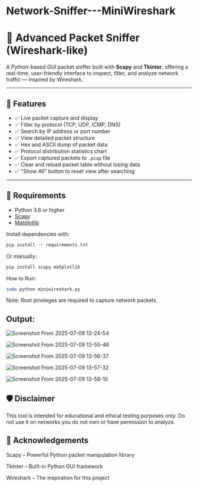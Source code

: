 # Network-Sniffer---MiniWireshark
# 🐍 Advanced Packet Sniffer (Wireshark-like)

A Python-based GUI packet sniffer built with **Scapy** and **Tkinter**, offering a real-time, user-friendly interface to inspect, filter, and analyze network traffic — inspired by Wireshark.

---

## 🚀 Features

- ✅ Live packet capture and display
- ✅ Filter by protocol (TCP, UDP, ICMP, DNS)
- ✅ Search by IP address or port number
- ✅ View detailed packet structure
- ✅ Hex and ASCII dump of packet data
- ✅ Protocol distribution statistics chart
- ✅ Export captured packets to `.pcap` file
- ✅ Clear and reload packet table without losing data
- ✅ "Show All" button to reset view after searching

---

## 🧰 Requirements

- Python 3.6 or higher
- [Scapy](https://scapy.net/)
- [Matplotlib](https://matplotlib.org/)

Install dependencies with:

```bash
pip install -r requirements.txt
```

Or manually:

```bash
pip install scapy matplotlib
```

 How to Run:

```bash
sudo python miniwireshark.py

```

Note: Root privileges are required to capture network packets.

## Output:


![Screenshot From 2025-07-09 13-24-54](https://github.com/user-attachments/assets/37fb67df-4353-4bf4-a027-bbcca4f6f43b)


![Screenshot From 2025-07-09 13-55-46](https://github.com/user-attachments/assets/29ee53a4-edd9-4a5d-9b97-282273d2f146)



![Screenshot From 2025-07-09 13-56-37](https://github.com/user-attachments/assets/8d9dbfd9-9598-47b3-b8af-3b82b66aaf54)


![Screenshot From 2025-07-09 13-57-32](https://github.com/user-attachments/assets/2ea7af7f-4911-4818-954f-a8abd293e0d6)



![Screenshot From 2025-07-09 13-58-10](https://github.com/user-attachments/assets/d455c485-fdb3-4b87-8da0-257fa6538295)



## 🛡️ Disclaimer

This tool is intended for educational and ethical testing purposes only. Do not use it on networks you do not own or have permission to analyze.

## 🙌 Acknowledgements

Scapy – Powerful Python packet manipulation library

Tkinter – Built-in Python GUI framework

Wireshark – The inspiration for this project
